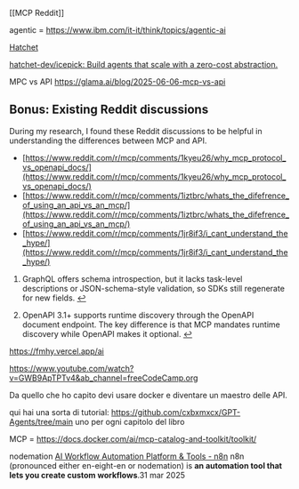 [[MCP Reddit]]


agentic = https://www.ibm.com/it-it/think/topics/agentic-ai


[Hatchet](https://hatchet.run/)

[hatchet-dev/icepick: Build agents that scale with a zero-cost abstraction.](https://github.com/hatchet-dev/icepick)

MPC vs API  https://glama.ai/blog/2025-06-06-mcp-vs-api
## Bonus: Existing Reddit discussions

During my research, I found these Reddit discussions to be helpful in understanding the differences between MCP and API.

- [https://www.reddit.com/r/mcp/comments/1kyeu26/why_mcp_protocol_vs_openapi_docs/](https://www.reddit.com/r/mcp/comments/1kyeu26/why_mcp_protocol_vs_openapi_docs/)
- [https://www.reddit.com/r/mcp/comments/1iztbrc/whats_the_difefrence_of_using_an_api_vs_an_mcp/](https://www.reddit.com/r/mcp/comments/1iztbrc/whats_the_difefrence_of_using_an_api_vs_an_mcp/)
- [https://www.reddit.com/r/mcp/comments/1jr8if3/i_cant_understand_the_hype/](https://www.reddit.com/r/mcp/comments/1jr8if3/i_cant_understand_the_hype/)

1. GraphQL offers schema introspection, but it lacks task-level descriptions or JSON-schema-style validation, so SDKs still regenerate for new fields. [↩](https://glama.ai/blog/2025-06-06-mcp-vs-api#user-content-fnref-1)
    
2. OpenAPI 3.1+ supports runtime discovery through the OpenAPI document endpoint. The key difference is that MCP mandates runtime discovery while OpenAPI makes it optional. [↩](https://glama.ai/blog/2025-06-06-mcp-vs-api#user-content-fnref-2)


https://fmhy.vercel.app/ai

https://www.youtube.com/watch?v=GWB9ApTPTv4&ab_channel=freeCodeCamp.org

Da quello che ho capito devi usare docker e diventare un maestro delle API.

qui hai una sorta di tutorial: https://github.com/cxbxmxcx/GPT-Agents/tree/main
uno per ogni capitolo del libro

MCP = 
https://docs.docker.com/ai/mcp-catalog-and-toolkit/toolkit/


nodemation  [AI Workflow Automation Platform & Tools - n8n](https://n8n.io/)
n8n (pronounced either en-eight-en or nodemation) is **an automation tool that lets you create custom workflows**.31 mar 2025


